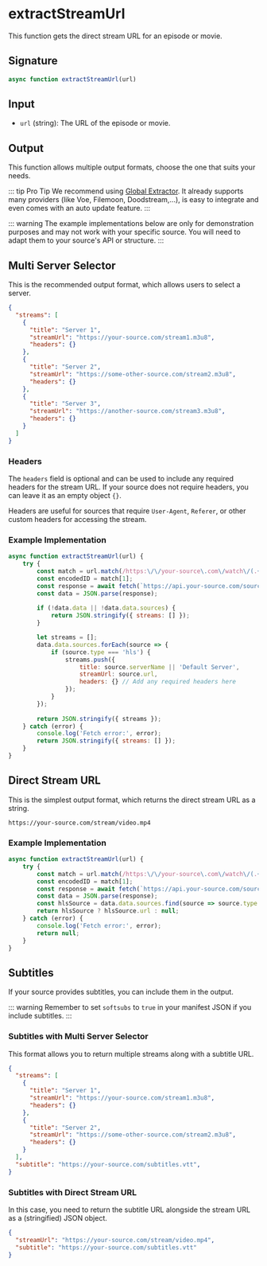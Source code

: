 # extractStreamUrl

This function gets the direct stream URL for an episode or movie.

## Signature
```js
async function extractStreamUrl(url)
```

## Input
- `url` (string): The URL of the episode or movie.

## Output

This function allows multiple output formats, choose the one that suits your needs.

::: tip Pro Tip
We recommend using [Global Extractor](https://github.com/JMcrafter26/sora-global-extractor).
It already supports many providers (like Voe, Filemoon, Doodstream,...), is easy to integrate and even comes with an auto update feature.
:::

::: warning
The example implementations below are only for demonstration purposes and may not work with your specific source. You will need to adapt them to your source's API or structure.
:::

## Multi Server Selector <Badge type="tip" text="Recommended" />

This is the recommended output format, which allows users to select a server.

```json
{
  "streams": [
    {
      "title": "Server 1",
      "streamUrl": "https://your-source.com/stream1.m3u8",
      "headers": {}
    },
    {
      "title": "Server 2",
      "streamUrl": "https://some-other-source.com/stream2.m3u8",
      "headers": {}
    },
    {
      "title": "Server 3",
      "streamUrl": "https://another-source.com/stream3.m3u8",
      "headers": {}
    }
  ]
}
```

### Headers
The `headers` field is optional and can be used to include any required headers for the stream URL. If your source does not require headers, you can leave it as an empty object `{}`.

Headers are useful for sources that require `User-Agent`, `Referer`, or other custom headers for accessing the stream.

### Example Implementation
```js
async function extractStreamUrl(url) {
    try {
        const match = url.match(/https:\/\/your-source\.com\/watch\/(.+)$/);
        const encodedID = match[1];
        const response = await fetch(`https://api.your-source.com/sources?id=${encodedID}`);
        const data = JSON.parse(response);
        
        if (!data.data || !data.data.sources) {
            return JSON.stringify({ streams: [] });
        }

        let streams = [];
        data.data.sources.forEach(source => {
            if (source.type === 'hls') {
                streams.push({
                    title: source.serverName || 'Default Server',
                    streamUrl: source.url,
                    headers: {} // Add any required headers here
                });
            }
        });
        
        return JSON.stringify({ streams });
    } catch (error) {
        console.log('Fetch error:', error);
        return JSON.stringify({ streams: [] });
    }
}
```


## Direct Stream URL

This is the simplest output format, which returns the direct stream URL as a string.

```
https://your-source.com/stream/video.mp4
```

### Example Implementation
```js
async function extractStreamUrl(url) {
    try {
        const match = url.match(/https:\/\/your-source\.com\/watch\/(.+)$/);
        const encodedID = match[1];
        const response = await fetch(`https://api.your-source.com/sources?id=${encodedID}`);
        const data = JSON.parse(response);
        const hlsSource = data.data.sources.find(source => source.type === 'hls');
        return hlsSource ? hlsSource.url : null;
    } catch (error) {
        console.log('Fetch error:', error);
        return null;
    }
}
```

## Subtitles

If your source provides subtitles, you can include them in the output.

::: warning
Remember to set `softsubs` to `true` in your manifest JSON if you include subtitles.
:::

### Subtitles with Multi Server Selector

This format allows you to return multiple streams along with a subtitle URL.

```json
{
  "streams": [
    {
      "title": "Server 1",
      "streamUrl": "https://your-source.com/stream1.m3u8",
      "headers": {}
    },
    {
      "title": "Server 2",
      "streamUrl": "https://some-other-source.com/stream2.m3u8",
      "headers": {}
    }
  ],
  "subtitle": "https://your-source.com/subtitles.vtt",
}
```

### Subtitles with Direct Stream URL

In this case, you need to return the subtitle URL alongside the stream URL as a (stringified) JSON object.

```json
{
  "streamUrl": "https://your-source.com/stream/video.mp4",
  "subtitle": "https://your-source.com/subtitles.vtt"
}
```